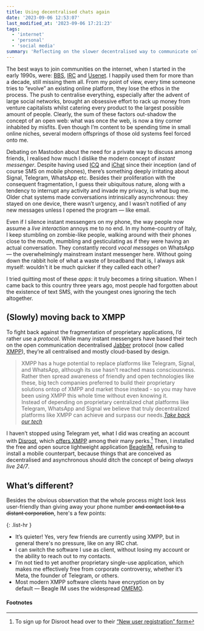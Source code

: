 ```yaml
---
title: Using decentralised chats again
date: '2023-09-06 12:53:07'
last_modified_at: '2023-09-06 17:21:23'
tags:
  - 'internet'
  - 'personal'
  - 'social media'
summary: 'Reflecting on the slower decentralised way to communicate online during the 1990s, I outline a simple path to bring back a quieter and safer internet-based chat.'
---
```

The best ways to join communities on the internet, when I started in the early 1990s, were: [BBS](https://en.wikipedia.org/wiki/Bulletin_board_system), [IRC](https://en.wikipedia.org/wiki/Internet_Relay_Chat) and [Usenet](https://en.wikipedia.org/wiki/Usenet). I happily used them for more than a decade, still missing them all. From my point of view, every time someone tries to “evolve” an existing online platform, they lose the ethos in the process. The push to centralise everything, especially after the advent of large social networks, brought an obsessive effort to rack up money from venture capitalists whilst catering every product to the largest possible amount of people. Clearly, the sum of these factors out-shadow the concept of an open web: what was once *the* web, is now a tiny corner inhabited by misfits. Even though I’m content to be spending time in small online niches, several modern offsprings of those old systems feel forced onto me. 

Debating on Mastodon about the need for a private way to discuss among friends, I realised how much I dislike the modern concept of *instant messenger*. Despite having used [ICQ](https://en.wikipedia.org/wiki/ICQ) and [iChat](https://en.wikipedia.org/wiki/IChat) since their inception (and of course SMS on mobile phones), there’s something deeply irritating about Signal, Telegram, WhatsApp etc. Besides their proliferation with the consequent fragmentation, I guess their ubiquitous nature, along with a tendency to interrupt any activity and invade my privacy, is what bug me. Older chat systems made conversations intrinsically asynchronous: they stayed on one device, there wasn’t urgency, and I wasn’t notified of any new messages unless I opened the program — like email.

Even if I silence instant messengers on my phone, the way people now assume a *live interaction* annoys me to no end. In my home-country of Italy, I keep stumbling on zombie-like people, walking around with their phones close to the mouth, mumbling and gesticulating as if they were having an actual conversation. They constantly record *vocal messages* on WhatsApp — the overwhelmingly mainstream instant messenger here. Without going down the rabbit hole of what a waste of broadband that is, I always ask myself: wouldn't it be much quicker if they called each other?

I tried quitting most of these *apps*: it truly becomes a tiring situation. When I came back to this country three years ago, most people had forgotten about the existence of text SMS, with the youngest ones ignoring the tech altogether.

## (Slowly) moving back to XMPP

To fight back against the fragmentation of proprietary applications, I’d rather use a *protocol*. While many instant messengers have based their tech on the open communication decentralised [Jabber](http://www.jabber.org/) protocol (now called [XMPP](https://en.wikipedia.org/wiki/XMPP)), they’re all centralised and mostly cloud-based by design.

> XMPP has a huge potential to replace platforms like Telegram, Signal, and WhatsApp, although its use hasn't reached mass consciousness. Rather then spread awareness of friendly and open technologies like these, big tech companies preferred to build their proprietary solutions ontop of XMPP and market those instead - so you may have been using XMPP this whole time without even knowing it.<br>
> Instead of depending on proprietary centralized chat platforms like Telegram, WhatsApp and Signal we believe that truly decentralized platforms like XMPP can achieve and surpass our needs.<cite>[Take back our tech](https://takebackourtech.org/xmpp-comeback/)</cite>

I haven’t stopped using Telegram yet, what I did was creating an account with [Disroot](https://disroot.org/mission-statement), which [offers XMPP](https://disroot.org/en/services/xmpp) among their many perks.[^1] Then, I installed the free and open source lightweight application [BeagleIM](https://beagle.im/), refusing to install a mobile counterpart, because things that are conceived as decentralised and asynchronous should ditch the concept of being *always live 24/7*.

## What’s different?

Besides the obvious observation that the whole process might look less user-friendly than giving away your phone number ~~and contact list to a distant corporation~~, here's a few points:

{: .list-hr }
- It’s quieter! Yes, very few friends are currently using XMPP, but in general there's no pressure, like on any IRC chat.
- I can switch the software I use as client, without losing my account or the ability to reach out to my contacts.
- I’m not tied to yet another proprietary single-use application, which makes me effectively free from corporate controversy, whether it’s Meta, the founder of Telegram, or others.
- Most modern XMPP software clients have encryption on by default&nbsp;—&nbsp;Beagle IM uses the widespread [OMEMO](https://en.wikipedia.org/wiki/OMEMO).

#### Footnotes

[^1]: To sign up for Disroot head over to their [“New user registration” form](https://user.disroot.org/pwm/public/newuser)